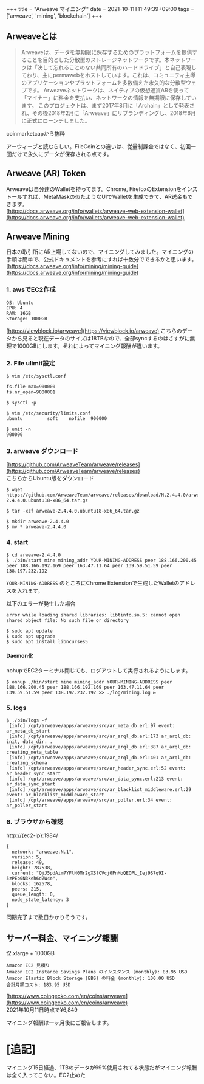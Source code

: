 +++
title = "Arweave マイニング"
date = 2021-10-11T11:49:39+09:00
tags = ['arweave', 'mining', 'blockchain']
+++

## Arweaveとは
> Arweaveは、データを無期限に保存するためのプラットフォームを提供することを目的とした分散型のストレージネットワークです。本ネットワークは「決して忘れることのない共同所有のハードドライブ」と自己表現しており、主にpermawebをホストしています。これは、コミュニティ主導のアプリケーションやプラットフォームを多数備えた永久的な分散型ウェブです。
> Arweaveネットワークは、ネイティブの仮想通貨ARを使って「マイナー」に料金を支払い、ネットワークの情報を無期限に保存しています。
> このプロジェクトは、まず2017年8月に「Archain」として発表され、その後2018年2月に「Arweave」にリブランディングし、2018年6月に正式にローンチしました。

coinmarketcapから抜粋

アーウィーブと読むらしい。FileCoinとの違いは、従量制課金ではなく、初回一回だけで永久にデータが保存される点です。

## Arweave (AR) Token
Arweaveは自分達のWalletを持ってます。Chrome, FirefoxのExtensionをインストールすれば、MetaMaskの似たようなUIでWalletを生成できて、AR送金もできます。  
[https://docs.arweave.org/info/wallets/arweave-web-extension-wallet](https://docs.arweave.org/info/wallets/arweave-web-extension-wallet)

## Arweave Mining
日本の取引所にAR上場してないので、マイニングしてみました。マイニングの手順は簡単で、公式ドキュメントを参考にすれば十数分でできるかと思います。  
[https://docs.arweave.org/info/mining/mining-guide](https://docs.arweave.org/info/mining/mining-guide)

### 1. awsでEC2作成
```
OS: Ubuntu
CPU: 4
RAM: 16GB
Storage: 1000GB
```
[https://viewblock.io/arweave](https://viewblock.io/arweave)
こちらのデータから見ると現在データのサイズは18TBなので、全部syncするのはさすがに無理で1000GBにします。それによってマイニング報酬が違います。

### 2. File ulimit設定
```
$ vim /etc/sysctl.conf

fs.file-max=900000
fs.nr_open=9000001

$ sysctl -p

$ vim /etc/security/limits.conf
ubuntu         soft    nofile  900000

$ umit -n
900000
```

### 3. arweave ダウンロード
[https://github.com/ArweaveTeam/arweave/releases](https://github.com/ArweaveTeam/arweave/releases)  
こちらからUbuntu版をダウンロード
```
$ wget https://github.com/ArweaveTeam/arweave/releases/download/N.2.4.4.0/arweave-2.4.4.0.ubuntu18-x86_64.tar.gz

$ tar -xzf arweave-2.4.4.0.ubuntu18-x86_64.tar.gz

$ mkdir arweave-2.4.4.0
$ mv * arweave-2.4.4.0
```

### 4. start
```
$ cd arweave-2.4.4.0
$ ./bin/start mine mining_addr YOUR-MINING-ADDRESS peer 188.166.200.45 peer 188.166.192.169 peer 163.47.11.64 peer 139.59.51.59 peer 138.197.232.192
```
`YOUR-MINING-ADDRESS` のところにChrome Extensionで生成したWalletのアドレスを入れます。

以下のエラーが発生した場合
```
error while loading shared libraries: libtinfo.so.5: cannot open shared object file: No such file or directory

$ sudo apt update
$ sudo apt upgrade
$ sudo apt install libncurses5
```

#### Daemon化
nohupでEC2ターミナル閉じても、ログアウトして実行されるようにします。
```
$ onhup ./bin/start mine mining_addr YOUR-MINING-ADDRESS peer 188.166.200.45 peer 188.166.192.169 peer 163.47.11.64 peer 139.59.51.59 peer 138.197.232.192 >> ./log/mining.log &
```

### 5. logs
```
$ ./bin/logs -f
 [info] /opt/arweave/apps/arweave/src/ar_meta_db.erl:97 event: ar_meta_db_start
 [info] /opt/arweave/apps/arweave/src/ar_arql_db.erl:173 ar_arql_db: init, data_dir: .
 [info] /opt/arweave/apps/arweave/src/ar_arql_db.erl:387 ar_arql_db: creating_meta_table
 [info] /opt/arweave/apps/arweave/src/ar_arql_db.erl:401 ar_arql_db: creating_schema
 [info] /opt/arweave/apps/arweave/src/ar_header_sync.erl:52 event: ar_header_sync_start
 [info] /opt/arweave/apps/arweave/src/ar_data_sync.erl:213 event: ar_data_sync_start
 [info] /opt/arweave/apps/arweave/src/ar_blacklist_middleware.erl:29 event: ar_blacklist_middleware_start
 [info] /opt/arweave/apps/arweave/src/ar_poller.erl:34 event: ar_poller_start
```

### 6. ブラウザから確認
http://{ec2-ip}:1984/
```
{
  network: "arweave.N.1",
  version: 5,
  release: 49,
  height: 787538,
  current: "QjJ5pdAim7YFlN0Mr2gXSfCVcj0PnMoQEOPL_Iej9S7q9I-5zPEb0N3keh6dZW4e",
  blocks: 162578,
  peers: 215,
  queue_length: 0,
  node_state_latency: 3
}
```
同期完了まで数日かかりそうです。

## サーバー料金、マイニング報酬
t2.xlarge + 1000GB
```
Amazon EC2 見積り
Amazon EC2 Instance Savings Plans のインスタンス (monthly): 83.95 USD
Amazon Elastic Block Storage (EBS) の料金 (monthly): 100.00 USD
合計月額コスト: 183.95 USD
```
[https://www.coingecko.com/en/coins/arweave](https://www.coingecko.com/en/coins/arweave)  
2021年10月11日時点で¥6,849

マイニング報酬は一ヶ月後にご報告します。

# [追記]
マイニング15日経過、1TBのデータが99%使用されてる状態だがマイニング報酬は全く入ってこない。EC2止めた

